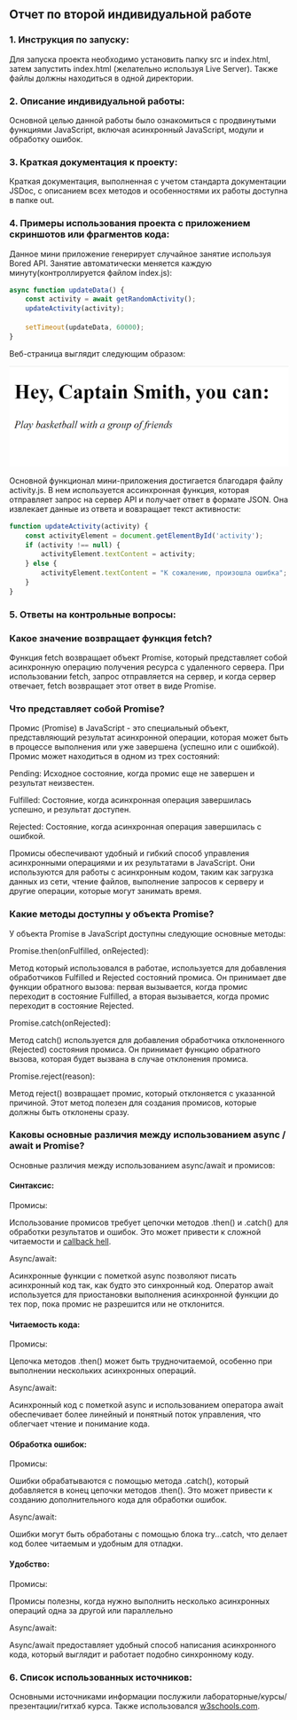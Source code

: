## Отчет по второй индивидуальной работе
### 1. Инструкция по запуску:
Для запуска проекта необходимо установить папку src и index.html, затем запустить index.html (желательно используя Live Server). Также файлы должны находиться в одной директории.

### 2. Описание индивидуальной работы:
Основной целью данной работы было ознакомиться с продвинутыми функциями JavaScript, включая асинхронный JavaScript, модули и обработку ошибок.
### 3. Краткая документация к проекту:
Краткая документация, выполненная с учетом стандарта документации JSDoc, с описанием всех методов и особенностями их работы доступна в папке out.
### 4. Примеры использования проекта с приложением скриншотов или фрагментов кода:
Данное мини приложение генерирует случайное занятие используя Bored API. Занятие автоматически меняется каждую минуту(контроллируется файлом index.js):
```js
async function updateData() {
    const activity = await getRandomActivity();
    updateActivity(activity);

    setTimeout(updateData, 60000);
}
```
Веб-страница выглядит следующим образом:

![Пример](https://github.com/zzzzzzqwe/JavaScript-TypeScript/blob/deb6f8fad1bb08672772461fcf889b1cb91794ac/IndividualWork2/screenshots/%D0%A0%D0%B8%D1%81%D1%83%D0%BD%D0%BE%D0%BA1.png)

Основной функционал мини-приложения достигается благодаря файлу activity.js. В нем используется ассинхронная функция, которая отправляет запрос на сервер API и получает ответ в формате JSON. Она извлекает данные из ответа и вовзращает текст активности:

```js
function updateActivity(activity) {
    const activityElement = document.getElementById('activity');
    if (activity !== null) {
        activityElement.textContent = activity;
    } else {
        activityElement.textContent = "К сожалению, произошла ошибка";
    }
}
```

### 5. Ответы на контрольные вопросы:
### Какое значение возвращает функция fetch?
Функция fetch возвращает объект Promise, который представляет собой асинхронную операцию получения ресурса с удаленного сервера. При использовании fetch, запрос отправляется на сервер, и когда сервер отвечает, fetch возвращает этот ответ в виде Promise.

### Что представляет собой Promise?
Промис (Promise) в JavaScript - это специальный объект, представляющий результат асинхронной операции, которая может быть в процессе выполнения или уже завершена (успешно или с ошибкой). Промис может находиться в одном из трех состояний:

Pending: Исходное состояние, когда промис еще не завершен и результат неизвестен.

Fulfilled: Состояние, когда асинхронная операция завершилась успешно, и результат доступен.

Rejected: Состояние, когда асинхронная операция завершилась с ошибкой.

Промисы обеспечивают удобный и гибкий способ управления асинхронными операциями и их результатами в JavaScript. Они используются для работы с асинхронным кодом, таким как загрузка данных из сети, чтение файлов, выполнение запросов к серверу и другие операции, которые могут занимать время.

### Какие методы доступны у объекта Promise?
У объекта Promise в JavaScript доступны следующие основные методы:

Promise.then(onFulfilled, onRejected):

Метод который использовался в работае, используется для добавления обработчиков Fulfilled и Rejected состояний промиса. Он принимает две функции обратного вызова: первая вызывается, когда промис переходит в состояние Fulfilled, а вторая вызывается, когда промис переходит в состояние Rejected.

Promise.catch(onRejected):

Метод catch() используется для добавления обработчика отклоненного (Rejected) состояния промиса. Он принимает функцию обратного вызова, которая будет вызвана в случае отклонения промиса.

Promise.reject(reason): 

Метод reject() возвращает промис, который отклоняется с указанной причиной. Этот метод полезен для создания промисов, которые должны быть отклонены сразу.

### Каковы основные различия между использованием async / await и Promise?
Основные различия между использованием async/await и промисов:

#### Синтаксис:

Промисы: 

Использование промисов требует цепочки методов .then() и .catch() для обработки результатов и ошибок. Это может привести к сложной читаемости и  [callback hell](http://callbackhell.com/).

Async/await:

Асинхронные функции с пометкой async позволяют писать асинхронный код так, как будто это синхронный код. Оператор await используется для приостановки выполнения асинхронной функции до тех пор, пока промис не разрешится или не отклонится.

#### Читаемость кода:

Промисы: 

Цепочка методов .then() может быть трудночитаемой, особенно при выполнении нескольких асинхронных операций.

Async/await:

Асинхронный код с пометкой async и использованием оператора await обеспечивает более линейный и понятный поток управления, что облегчает чтение и понимание кода.

#### Обработка ошибок:

Промисы:

Ошибки обрабатываются с помощью метода .catch(), который добавляется в конец цепочки методов .then(). Это может привести к созданию дополнительного кода для обработки ошибок.

Async/await:

Ошибки могут быть обработаны с помощью блока try...catch, что делает код более читаемым и удобным для отладки.

#### Удобство:

Промисы:

Промисы полезны, когда нужно выполнить несколько асинхронных операций одна за другой или параллельно

Async/await:

Async/await предоставляет удобный способ написания асинхронного кода, который выглядит и работает подобно синхронному коду.

### 6. Список использованных источников:

Основными источниками информации послужили лабораторные/курсы/презентации/гитхаб курса. Также использовался [w3schools.com](https://www.w3schools.com/).